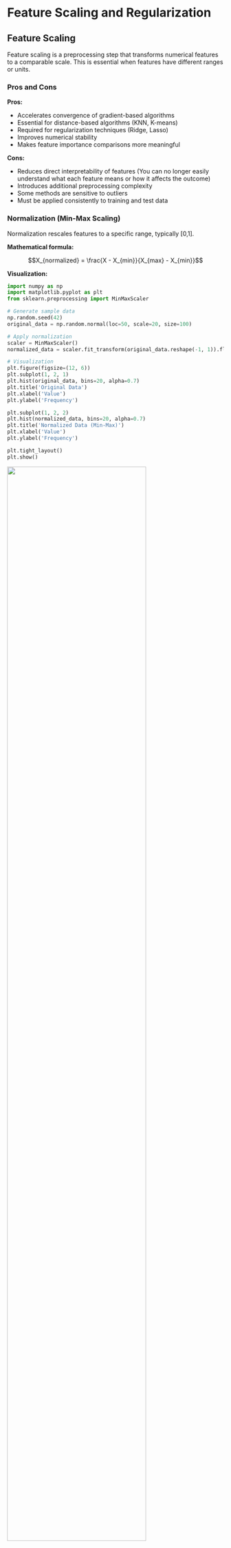 # Feature Scaling and Regularization

## Feature Scaling

Feature scaling is a preprocessing step that transforms numerical features to a comparable scale. This is essential when features have different ranges or units.

### Pros and Cons

**Pros:**
* Accelerates convergence of gradient-based algorithms
* Essential for distance-based algorithms (KNN, K-means)
* Required for regularization techniques (Ridge, Lasso)
* Improves numerical stability
* Makes feature importance comparisons more meaningful

**Cons:**
* Reduces direct interpretability of features (You can no longer easily understand what each feature means or how it affects the outcome)
* Introduces additional preprocessing complexity
* Some methods are sensitive to outliers
* Must be applied consistently to training and test data

### Normalization (Min-Max Scaling)

Normalization rescales features to a specific range, typically [0,1].

**Mathematical formula:**

$$X_{normalized} = \frac{X - X_{min}}{X_{max} - X_{min}}$$

**Visualization:**

```python
import numpy as np
import matplotlib.pyplot as plt
from sklearn.preprocessing import MinMaxScaler

# Generate sample data
np.random.seed(42)
original_data = np.random.normal(loc=50, scale=20, size=100)

# Apply normalization
scaler = MinMaxScaler()
normalized_data = scaler.fit_transform(original_data.reshape(-1, 1)).flatten()

# Visualization
plt.figure(figsize=(12, 6))
plt.subplot(1, 2, 1)
plt.hist(original_data, bins=20, alpha=0.7)
plt.title('Original Data')
plt.xlabel('Value')
plt.ylabel('Frequency')

plt.subplot(1, 2, 2)
plt.hist(normalized_data, bins=20, alpha=0.7)
plt.title('Normalized Data (Min-Max)')
plt.xlabel('Value')
plt.ylabel('Frequency')

plt.tight_layout()
plt.show()
```

<img src="min-max.png" style="width: 80%" />

### 🔥 Real-Life Example: Credit Scoring in Banks

Imagine a bank is building a model to decide whether to approve a loan. The dataset includes features like:

- **Salary** (e.g., ranges from $20,000 to $200,000)  
- **Age** (e.g., 18 to 100)  
- **Credit Card Debt** (e.g., $0 to $50,000)  
- **Number of Late Payments** (e.g., 0 to 10)

💡 Without normalization, the **salary** feature would dominate the others due to its large numerical range. This can bias the model and make training unstable or ineffective.

✅ To prevent this, the bank **normalizes all features** to a common range (like `[0, 1]` or `[-1, 1]`). This ensures that:

- All features contribute more equally to the learning process  
- The model trains faster and more reliably  
- Gradient descent behaves more consistently across features

> 📌 **Normalization helps the model focus on patterns, not raw scale differences.**

### Standardization (Z-score Normalization)

Standardization transforms data to have zero mean and unit variance.

**Mathematical formula:**

$$X_{standardized} = \frac{X - \mu}{\sigma}$$

Where:
- $\mu$ is the mean of the feature
- $\sigma$ is the standard deviation
  
The standard deviation (σ) is calculated as: $$\sigma = \sqrt{\frac{1}{N} \sum_{i=1}^{N} (x_i - \mu)^2}$$

Where:
- N is the number of samples
- x_i is each individual value
- μ is the mean of the values



**Visualization:**

```python
import numpy as np
import matplotlib.pyplot as plt
from sklearn.preprocessing import StandardScaler

# Generate sample data
np.random.seed(42)
original_data = np.random.normal(loc=50, scale=20, size=100)

# Apply standardization
scaler = StandardScaler()
standardized_data = scaler.fit_transform(original_data.reshape(-1, 1)).flatten()

# Visualization
plt.figure(figsize=(12, 6))
plt.subplot(1, 2, 1)
plt.hist(original_data, bins=20, alpha=0.7)
plt.title('Original Data')
plt.xlabel('Value')
plt.ylabel('Frequency')

plt.subplot(1, 2, 2)
plt.hist(standardized_data, bins=20, alpha=0.7)
plt.title('Standardized Data (Z-score)')
plt.xlabel('Value')
plt.ylabel('Frequency')

plt.tight_layout()
plt.show()
```

<img src="stand.png" style="width: 80%" />

**Real-Life Example:**
Blood test results often have different normal ranges. Standardization allows clinicians to compare multiple biomarkers with different units (like cholesterol in mg/dL and hemoglobin in g/dL) on a unified scale to identify abnormal patterns.

## Regularization

Regularization techniques help prevent overfitting by adding penalty terms to the model's loss function.

### L2 Regularization (Ridge Regression)

Ridge Regression adds the squared magnitude of coefficients as a penalty term.

**Mathematical formula:**

$$\text{Loss} = \text{MSE} + \lambda \sum_{i=1}^{n} w_i^2$$

$$\text{MSE} = \frac{1}{n} \sum_{i=1}^{n} (y_i - \hat{y}_i)^2$$

Where:
- MSE is the Mean Squared Error
- $\lambda$ (lambda) is the regularization strength (hyperparameter)
- $w_i$ are the model coefficients

**Why Apply Feature Scaling First:**
Ridge Regression's penalty term depends on coefficient magnitude. Without scaling, features with larger scales would be penalized more heavily, leading to biased shrinkage.

**Visualization - Effect of Ridge with different λ values:**

```python
import numpy as np
import matplotlib.pyplot as plt
from sklearn.linear_model import Ridge
from sklearn.preprocessing import StandardScaler
from sklearn.pipeline import Pipeline

# Generate synthetic data
np.random.seed(42)
X = np.sort(np.random.rand(100, 1), axis=0)
y = np.sin(2 * np.pi * X).ravel() + np.random.normal(0, 0.3, X.shape[0])

# Add polynomial features to make the problem harder
X_poly = np.hstack([X, X**2, X**3, X**4, X**5])

# Test points
X_test = np.linspace(0, 1, 1000).reshape(-1, 1)
X_test_poly = np.hstack([X_test, X_test**2, X_test**3, X_test**4, X_test**5])

# Create pipelines with different regularization strengths
alphas = [0, 0.1, 1.0, 10.0]
plt.figure(figsize=(12, 8))

for i, alpha in enumerate(alphas):
    # Create a pipeline with standardization and Ridge
    ridge = Pipeline([
        ('scaler', StandardScaler()),
        ('ridge', Ridge(alpha=alpha))
    ])
    
    # Fit model
    ridge.fit(X_poly, y)
    
    # Predict
    y_pred = ridge.predict(X_test_poly)
    
    # Plot
    plt.subplot(2, 2, i+1)
    plt.scatter(X, y, color='red', s=20, label='Data')
    plt.plot(X_test, y_pred, label=f'Ridge (λ={alpha})')
    plt.title(f'Ridge Regression with λ={alpha}')
    plt.xlabel('X')
    plt.ylabel('y')
    plt.ylim(-1.5, 1.5)
    plt.legend()

plt.tight_layout()
plt.show()
```
<img src="ridge1.png" style="width: 80%" />

**Coefficient Shrinkage**

<img src="l2-coef.png" style="width: 80%" />

As λ increases:

- Coefficient values decrease, resulting in a simpler model
- The impact of less important features is reduced
- The model becomes more stable, especially with multicollinearity

#### RidgeCV

RidgeCV is a cross-validation implementation that automatically selects the best regularization parameter ($\lambda$) from a given set.

```python
import numpy as np
import matplotlib.pyplot as plt
from sklearn.linear_model import RidgeCV
from sklearn.preprocessing import StandardScaler, PolynomialFeatures
from sklearn.pipeline import Pipeline

# Generate synthetic data
np.random.seed(42)
X = np.sort(np.random.rand(100, 1), axis=0)
y = np.sin(2 * np.pi * X).ravel() + np.random.normal(0, 0.3, X.shape[0])

# Create polynomial features
poly = PolynomialFeatures(degree=5)
X_poly = poly.fit_transform(X)

# Set up RidgeCV with a range of alphas
alphas = np.logspace(-6, 6, 13)  # Range of alpha values to test
ridge_cv = RidgeCV(alphas=alphas, cv=5, scoring='neg_mean_squared_error')

# Create and fit the pipeline
# We use StandardScaler before RidgeCV to ensure all features are on the same scale,
# so regularization works fairly and effectively
pipeline = Pipeline([
    ('scaler', StandardScaler()),
    ('ridge_cv', ridge_cv)
])
pipeline.fit(X_poly, y)

# Print the best alpha found
best_alpha = pipeline.named_steps['ridge_cv'].alpha_
print(f"Best alpha: {best_alpha}")

# Visualize the results
X_test = np.linspace(0, 1, 100).reshape(-1, 1)
X_test_poly = poly.transform(X_test)
X_test_poly_scaled = pipeline.named_steps['scaler'].transform(X_test_poly)
y_pred = pipeline.predict(X_test_poly)

plt.figure(figsize=(10, 6))
plt.scatter(X, y, color='blue', label='Data points')
plt.plot(X_test, y_pred, color='red', label=f'Ridge (α={best_alpha:.6f})')
plt.title('Ridge Regression with Cross-Validation')
plt.xlabel('X')
plt.ylabel('y')
plt.legend()
plt.grid(True)
plt.show()

# You can also examine the coefficients
coefficients = pipeline.named_steps['ridge_cv'].coef_
feature_names = [f'X^{i}' for i in range(len(coefficients))]
plt.figure(figsize=(10, 6))
plt.bar(feature_names, coefficients)
plt.title('Ridge Regression Coefficients')
plt.xlabel('Features')
plt.ylabel('Coefficient Value')
plt.xticks(rotation=45)
plt.grid(True, axis='y')
plt.tight_layout()
plt.show()
```
<img src="ridgecv.png" style="width: 80%" />

#### Scoring Metrics for RidgeCV

Common scoring metrics for cross-validation:

- **Mean Squared Error (MSE)**: Average squared difference between predicted and actual values
- **R-squared**: Proportion of variance explained by the model
- **Mean Absolute Error (MAE)**: Average absolute difference between predicted and actual values
- **Negative Mean Squared Error**: Used in scikit-learn's cross-validation (which maximizes scores)

```python
import numpy as np
import matplotlib.pyplot as plt
from sklearn.linear_model import Ridge, RidgeCV
from sklearn.preprocessing import StandardScaler, PolynomialFeatures
from sklearn.pipeline import Pipeline
from sklearn.model_selection import train_test_split
from sklearn.metrics import mean_squared_error, r2_score, mean_absolute_error

# Set random seed for reproducibility
np.random.seed(42)

# Generate synthetic data with some noise
X = np.sort(np.random.rand(150, 1), axis=0)
y = np.sin(2 * np.pi * X).ravel() + 0.4 * np.cos(5 * np.pi * X).ravel() + np.random.normal(0, 0.3, X.shape[0])

# Split data into training and testing sets
X_train, X_test, y_train, y_test = train_test_split(X, y, test_size=0.3, random_state=42)

# Create polynomial features
degree = 8  # Higher degree to demonstrate overfitting without regularization
poly = PolynomialFeatures(degree=degree)
X_train_poly = poly.fit_transform(X_train)
X_test_poly = poly.transform(X_test)

# Scale the features
scaler = StandardScaler()
X_train_poly_scaled = scaler.fit_transform(X_train_poly)
X_test_poly_scaled = scaler.transform(X_test_poly)

# Range of alpha values to test (regularization strengths)
alphas = np.logspace(-6, 3, 20)

# 1. First, use Ridge with a fixed small alpha (minimal regularization)
ridge_small = Ridge(alpha=0.001)
ridge_small.fit(X_train_poly_scaled, y_train)

# 2. Use Ridge with alpha=1 (moderate regularization)
ridge_medium = Ridge(alpha=1.0)
ridge_medium.fit(X_train_poly_scaled, y_train)

# 3. Then use RidgeCV to find the optimal alpha
ridge_cv = RidgeCV(alphas=alphas, cv=5, scoring='neg_mean_squared_error')
ridge_cv.fit(X_train_poly_scaled, y_train)
best_alpha = ridge_cv.alpha_

# 4. Create a Ridge model with the best alpha
ridge_best = Ridge(alpha=best_alpha)
ridge_best.fit(X_train_poly_scaled, y_train)

# Make predictions on test data
y_pred_small = ridge_small.predict(X_test_poly_scaled)
y_pred_medium = ridge_medium.predict(X_test_poly_scaled)
y_pred_best = ridge_best.predict(X_test_poly_scaled)

# Calculate and compare metrics
metrics = {
    'Model': ['Ridge (α=0.001)', 'Ridge (α=1.0)', f'Ridge (α={best_alpha:.6f})'],
    'MSE': [
        mean_squared_error(y_test, y_pred_small),
        mean_squared_error(y_test, y_pred_medium),
        mean_squared_error(y_test, y_pred_best)
    ],
    'R²': [
        r2_score(y_test, y_pred_small),
        r2_score(y_test, y_pred_medium),
        r2_score(y_test, y_pred_best)
    ],
    'MAE': [
        mean_absolute_error(y_test, y_pred_small),
        mean_absolute_error(y_test, y_pred_medium),
        mean_absolute_error(y_test, y_pred_best)
    ]
}

# Print the metrics
print(f"Best alpha selected by RidgeCV: {best_alpha:.6f}")
print("\nPerformance Metrics:")
print(f"{'Model':<20} {'MSE':<12} {'R²':<12} {'MAE':<12}")
print("-" * 56)
for i in range(len(metrics['Model'])):
    print(f"{metrics['Model'][i]:<20} {metrics['MSE'][i]:<12.4f} {metrics['R²'][i]:<12.4f} {metrics['MAE'][i]:<12.4f}")

# Visual comparison of the models
X_plot = np.linspace(0, 1, 100).reshape(-1, 1)
X_plot_poly = poly.transform(X_plot)
X_plot_poly_scaled = scaler.transform(X_plot_poly)

y_plot_small = ridge_small.predict(X_plot_poly_scaled)
y_plot_medium = ridge_medium.predict(X_plot_poly_scaled)
y_plot_best = ridge_best.predict(X_plot_poly_scaled)

# plot the data ...
```

כאשר נריץ את הקוד, נקבל פלט דומה לזה:

```
Performance Metrics:
Model                MSE          R²           MAE         
--------------------------------------------------------
Ridge (α=0.001)      0.1105       0.7881       0.2555      
Ridge (α=1.0)        0.1790       0.6569       0.3340      
Ridge (α=0.000001)   0.0892       0.8290       0.2217  
```

<img src="ridge-cv.png" style="width: 100%"/>

**Real-Life Example:**
When predicting housing prices, Ridge Regression performs well because most features (like square footage, number of rooms, neighborhood characteristics) contribute to the price, but with varying importance.

### L1 Regularization (Lasso Regression)

Lasso Regression adds the absolute value of coefficients as a penalty term, which can lead to sparse models.

**Mathematical formula:**

$$\text{Loss} = \text{MSE} + \lambda \sum_{i=1}^{n} |w_i|$$

$$\text{MSE} = \frac{1}{n} \sum_{i=1}^{n} (y_i - \hat{y}_i)^2$$

**Lasso Regression** is a predictive modeling technique (regression) that adds a *"penalty"* when the model’s weights (coefficients) get too large — but not just any penalty!  
It adds the **sum of the absolute values of the coefficients**.

- **MSE** – Mean Squared Error (regular prediction error)
- **λ (lambda)** – Penalty strength
- **|βᵢ|** – Absolute value of each coefficient (so negatives don't cancel out)

**✂️ Why does it create a Sparse Model?**

Because **Lasso pushes some coefficients to exactly zero** if they are not important enough!  
In other words: if a feature doesn't really add value to the prediction — the model sets its weight to zero.

**📦 Everyday Example:**

Imagine you're building a model to predict whether someone will like pizza based on:

- Age
- Eye color
- Height
- Whether they are Italian
- Number of cats at home

🤷‍♂️ Probably eye color and number of cats don’t really matter.  
So **Lasso will zero out those feature weights** → and keep only what's truly important (like age and being Italian).

**✅ What do we gain from this?**

- Simpler models  
- Faster models  
- Easier to interpret  
- No time wasted on irrelevant features 💁‍♀️

**Visualization - Effect of Lasso with different λ values:**

```python
import numpy as np
import matplotlib.pyplot as plt
from sklearn.linear_model import Lasso
from sklearn.preprocessing import StandardScaler
from sklearn.pipeline import Pipeline

# Generate synthetic data (same as previous)
np.random.seed(42)
X = np.sort(np.random.rand(100, 1), axis=0)
y = np.sin(2 * np.pi * X).ravel() + np.random.normal(0, 0.3, X.shape[0])
X_poly = np.hstack([X, X**2, X**3, X**4, X**5])
X_test = np.linspace(0, 1, 1000).reshape(-1, 1)
X_test_poly = np.hstack([X_test, X_test**2, X_test**3, X_test**4, X_test**5])

# Create pipelines with different regularization strengths
alphas = [0.001, 0.01, 0.1, 1.0]
plt.figure(figsize=(12, 8))

for i, alpha in enumerate(alphas):
    # Create a pipeline with standardization and Lasso
    lasso = Pipeline([
        ('scaler', StandardScaler()),
        ('lasso', Lasso(alpha=alpha, max_iter=10000))
    ])
    
    # Fit model
    lasso.fit(X_poly, y)
    
    # Get coefficients
    coefs = lasso.named_steps['lasso'].coef_
    
    # Predict
    y_pred = lasso.predict(X_test_poly)
    
    # Plot
    plt.subplot(2, 2, i+1)
    plt.scatter(X, y, color='red', s=20, label='Data')
    plt.plot(X_test, y_pred, label=f'Lasso (λ={alpha})')
    plt.title(f'Lasso Regression with λ={alpha}\nNon-zero coeffs: {np.sum(coefs != 0)}')
    plt.xlabel('X')
    plt.ylabel('y')
    plt.ylim(-1.5, 1.5)
    plt.legend()

plt.tight_layout()
plt.show()
```
<img src="lasso.png" style="width: 80%" />

#### LassoCV and Optimal Lambda Value

LassoCV uses cross-validation to find the optimal regularization parameter.

```python
from sklearn.linear_model import LassoCV

# Using LassoCV to find optimal alpha
alphas = np.logspace(-6, 0, 100)  # Range of alpha values to test
lasso_cv = LassoCV(alphas=alphas, cv=5, max_iter=10000, random_state=42)
pipeline = Pipeline([
    ('scaler', StandardScaler()),
    ('lasso_cv', lasso_cv)
])

pipeline.fit(X_poly, y)
print(f"Best alpha: {lasso_cv.alpha_}")
print(f"Non-zero coefficients: {np.sum(lasso_cv.coef_ != 0)}")
```

The optimal $\lambda$ balances between underfitting (high $\lambda$, too simple) and overfitting (low $\lambda$, too complex).

<img src="lasso-cv.png" style="width: 90%" />

**📈 Understanding the Lasso Path Plot**

This plot is called a **Lasso Path**, and it shows how the coefficients of a Lasso regression model change as the regularization strength (`lambda`, or `alpha`) changes.

**🔍 What does the plot show?**

**X-axis**:
- Values of **alpha (λ)**, the regularization strength.
- It's on a **logarithmic scale** (e.g., 10⁻⁴ to 10¹).
- As λ increases → stronger regularization.

**Y-axis**:
- The **coefficient value** for each feature.
- Each line represents how one feature’s weight changes with λ.

**📊 Interpretation:**

🟢 On the left (small λ):
- Regularization is **weak**.
- Most features have **non-zero coefficients**.
- The model includes more features (can overfit).

🔴 Moving right (large λ):
- Regularization gets **stronger**.
- Lasso starts **shrinking coefficients toward 0**.
- Many features are **zeroed out** (removed from the model).

🚩 The vertical dashed line:
- Marks the **optimal alpha** chosen by `LassoCV` (via cross-validation).
- At this λ, the model achieves **best generalization performance**.
- Most irrelevant features have already been **eliminated**.

✅ Why is this plot useful?

- Shows how **Lasso performs feature selection** automatically.
- Helps you understand **which features are important** (those that survive when λ increases).
- Gives insight into the **stability** of your model under different regularization strengths.

🧠 Bottom line:

> As λ increases, Lasso simplifies the model by **zeroing out unimportant features**, leaving only the most relevant ones for prediction.


**Real-Life Example:**
In genomic studies, researchers often have thousands of genetic markers but only a few hundred patients. Lasso helps identify the most relevant genes associated with a disease by setting coefficients of irrelevant genes to zero.

### Lasso vs Ridge Regression Comparison

| Aspect | Ridge Regression | Lasso Regression |
|--------|------------------|------------------|
| Penalty | L2 norm (sum of squared coefficients) | L1 norm (sum of absolute coefficients) |
| Effect on coefficients | Shrinks all coefficients toward zero, but rarely to exactly zero | Can shrink coefficients exactly to zero (feature selection) |
| Solution uniqueness | Always unique | May not be unique when features are correlated |
| Computational complexity | Closed-form solution available | Requires iterative optimization |
| Best use case | When all features contribute to the outcome | When feature selection is desired |
| Handling correlated features | Distributes weight among correlated features | Tends to pick one feature from correlated groups |

## Real-Life Applications

1. **Healthcare Predictive Models**
   - **Problem**: Predicting patient readmission risk using hundreds of medical variables
   - **Solution**: Feature scaling + Lasso regression to identify key risk factors
   - **Benefit**: Simplified model focusing on the most important predictors, improving clinical usability

2. **Financial Credit Scoring**
   - **Problem**: Predicting credit risk with features on different scales (income, debt ratio, payment history)
   - **Solution**: Standardization + Ridge regression for stability
   - **Benefit**: Balanced consideration of all relevant factors without excessive influence from large-scale features

3. **Housing Price Prediction**
   - **Problem**: Predicting housing prices with features like square footage (large values) and number of rooms (small values)
   - **Solution**: Feature scaling + Elastic Net (combination of L1 and L2)
   - **Benefit**: Accurate price prediction model that balances feature selection and coefficient stability

4. **Image Classification Performance**
   - **Problem**: Optimizing neural network performance for image classification
   - **Solution**: Normalize pixel values from [0,255] to [0,1]
   - **Benefit**: Faster convergence and improved model accuracy

